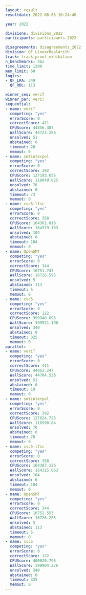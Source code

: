 ```yaml
---
layout: result
resultdate: 2022-08-08 10:24:40

year: 2022

divisions: divisions_2022
participants: participants_2022

disagreements: disagreements_2022
division: QF_LinearRealArith
track: track_proof_exhibition
n_benchmarks: 462
time_limit: 1200
mem_limit: 60
logics:
- QF_LRA: 349
  QF_RDL: 113

winner_seq: veriT
winner_par: veriT
sequential:
- name: veriT
  competing: "yes"
  errorScore: 0
  correctScore: 411
  CPUScore: 44856.387
  WallScore: 44723.286
  unsolved: 51
  abstained: 0
  timeout: 20
  memout: 0
- name: smtinterpol
  competing: "yes"
  errorScore: 0
  correctScore: 392
  CPUScore: 127193.655
  WallScore: 119049.625
  unsolved: 70
  abstained: 0
  timeout: 73
  memout: 0
- name: cvc5-lfsc
  competing: "yes"
  errorScore: 0
  correctScore: 358
  CPUScore: 164361.016
  WallScore: 164319.133
  unsolved: 104
  abstained: 0
  timeout: 104
  memout: 0
- name: OpenSMT
  competing: "yes"
  errorScore: 0
  correctScore: 344
  CPUScore: 16751.743
  WallScore: 16726.595
  unsolved: 5
  abstained: 113
  timeout: 5
  memout: 0
- name: cvc5
  competing: "yes"
  errorScore: 0
  correctScore: 122
  CPUScore: 399948.695
  WallScore: 399921.196
  unsolved: 340
  abstained: 0
  timeout: 325
  memout: 0
parallel:
- name: veriT
  competing: "yes"
  errorScore: 0
  correctScore: 411
  CPUScore: 44862.247
  WallScore: 44704.536
  unsolved: 51
  abstained: 0
  timeout: 19
  memout: 0
- name: smtinterpol
  competing: "yes"
  errorScore: 0
  correctScore: 392
  CPUScore: 127624.725
  WallScore: 118590.84
  unsolved: 70
  abstained: 0
  timeout: 70
  memout: 0
- name: cvc5-lfsc
  competing: "yes"
  errorScore: 0
  correctScore: 358
  CPUScore: 164387.126
  WallScore: 164315.063
  unsolved: 104
  abstained: 0
  timeout: 104
  memout: 0
- name: OpenSMT
  competing: "yes"
  errorScore: 0
  correctScore: 344
  CPUScore: 16752.553
  WallScore: 16726.285
  unsolved: 5
  abstained: 113
  timeout: 5
  memout: 0
- name: cvc5
  competing: "yes"
  errorScore: 0
  correctScore: 122
  CPUScore: 400020.795
  WallScore: 399904.276
  unsolved: 340
  abstained: 0
  timeout: 325
  memout: 0
---
```

